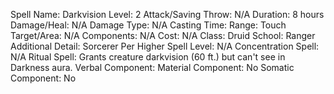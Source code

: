 
Spell Name: Darkvision
Level: 2
Attack/Saving Throw: N/A
Duration: 8 hours
Damage/Heal: N/A
Damage Type: N/A
Casting Time: 
Range: Touch
Target/Area: N/A
Components: N/A
Cost: N/A
Class: Druid
School:  Ranger
Additional Detail:  Sorcerer
Per Higher Spell Level: N/A
Concentration Spell: N/A
Ritual Spell: Grants creature darkvision (60 ft.) but can't see in Darkness aura.
Verbal Component: 
Material Component: No
Somatic Component: No
